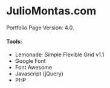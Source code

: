 # JulioMontas.com
Portfolio Page Version: 4.0.

#### Tools:
- Lemonade: Simple Flexible Grid v1.1
- Google Font
- Font Awesome
- Javascript (jQuery)
- PHP
